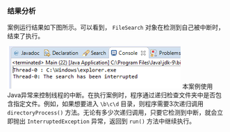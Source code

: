 ### 结果分析

案例运行结果如下图所示。可以看到， `FileSearch` 对象在检测到自己被中断时，结束了执行。

![11.png](../images/11.png)
本案例使用Java异常来控制线程的中断。在执行案例时，程序通过递归检查文件夹中是否包含指定文件。例如，如果想要进入 `\b\c\d` 目录，则程序需要3次递归调用 `directoryProcess()` 方法。无论有多少次递归调用，只要它检测到中断，就会立即抛出 `InterruptedException` 异常，返回到 `run()` 方法中继续执行。

